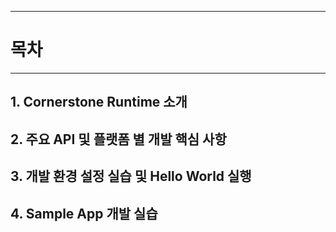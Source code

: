 <!--
{
	"id": "2",
	"title": "목차",
	"group": 2,
	"order": 2
}
-->

-----------------------

# 목차 #

-----------------------

## 1. Cornerstone Runtime 소개 ##

## 2. 주요 API 및 플랫폼 별 개발 핵심 사항 ##

## 3. 개발 환경 설정 실습 및 Hello World 실행 ##

## 4. Sample App 개발 실습 ##


